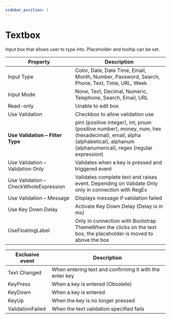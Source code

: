 ```yaml
---
sidebar_position: 1
---
```

# Textbox

Input box that allows user to type into. Placeholder and tooltip can be set.

| **Property** | **Description** |
| --- | --- |
| Input Type | Color, Date, Date Time, Email, Month, Number, Password, Search, Phone, Text, Time, URL, Week |
| Input Mode | None, Text, Decimal, Numeric, Telephone, Search, Email, URL |
| Read-only | Unable to edit box |
| Use Validation | Checkbox to allow validation use |
| **Use Validation – Filter Type** | pint (positive integer), int, pnum (positive number), money, num, hex (hexadecimal), email, alpha (alphabetical), alphanum (alphanumerical), regex (regular expression) |
| Use Validation – Validation Only | Validates when a key is pressed and triggered event |
| Use Validation – CheckWholeExpression | Validates complete text and raises event. Depending on Validate Only only in connection with RegEx |
| Use Validation – Message | Displays message if validation failed |
| Use Key Down Delay | Activate Key Down Delay (Delay is in ms) |
| UseFloatingLabel | Only in connection with Bootstrap ThemeWhen the clicks on the text box, the placeholder is moved to above the box |

| Exclusive event | Description |
| --- | --- |
| Text Changed | When entering text and confirming it with the enter key |
| KeyPress | When a key is entered (Obsolete) |
| KeyDown | When a key is entered |
| KeyUp | When the key is no longer pressed |
| ValidationFailed | When the text validation specified fails |
